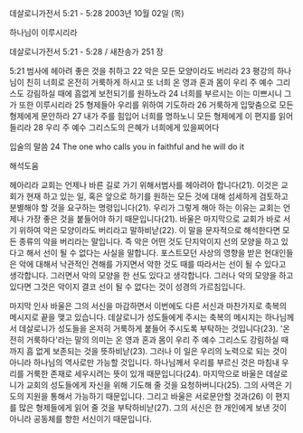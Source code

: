 데살로니가전서 5:21 - 5:28 
2003년 10월 02일 (목)

하나님이 이루시리라



데살로니가전서 5:21 - 5:28 / 새찬송가 251 장


5:21 범사에 헤아려 좋은 것을 취하고
22 악은 모든 모양이라도 버리라
23 평강의 하나님이 친히 너희로 온전히 거룩하게 하시고 또 너희 온 영과 혼과 몸이 우리 주 예수 그리스도 강림하실 때에 흠없게 보전되기를 원하노라
24 너희를 부르시는 이는 미쁘시니 그가 또한 이루시리라 
25 형제들아 우리를 위하여 기도하라
26 거룩하게 입맞춤으로 모든 형제에게 문안하라
27 내가 주를 힘입어 너희를 명하노니 모든 형제에게 이 편지를 읽어 들리라
28 우리 주 예수 그리스도의 은혜가 너희에게 있을찌어다

입술의 말씀
24 The one who calls you in faithful and he will do it

해석도움





헤아리라
교회는 언제나 바른 길로 가기 위해서범사를 헤아려아 합니다(21).  이것은 교회가 현재 하고 있는 일, 혹은 앞으로 하기를 원하는 모든 것에 대해 섬세하게 검토하고 분별해야 할 것을 요구하는 명령입니다(21).  우리가 그렇게 해아 하는 이유는 교회는 언제나 가장 좋은 것을 붙들어야 하기 때문입니다(21).  바울은 마지막으로 교회가 바로 서기 위하여 악은 모양이라도 버리라고 말하비낟(22).  이 말을 문자적으로 해석한다면 모든 종류의 악을 버리라는 말입니다.  즉 악은 어떤 것도 단지악이지 선의 모양을 하고 있다고 해서 선이 될 수 없다는 사실을 말합니다.  포스트모던 사상의 영향을 받은 현대인들은 악에 대해서 낙관적인 견해를 가지면서 악한 것도 때를 따라서는 선이 될 수 있다고 생각합니다.  그러면서 악의 모양을 한 선도 있다고 생각합니다.  그러나 악의 모양을 하고 있다면 그것은 악이지 결코 선이 될 수 없다는 것이 성경의 가르침입니다.

마지막 인사
바울은 그의 서신을 마감하면서 이번에도 다른 서신과 마찬가지로 축복의 메시지로 끝을 맺고 있습니다.  데살로니가 성도들에게 주시는 축복의 메시지는 하나님께서 데살로니가 성도들을 온저히 거룩하게 붙들어 주시도록 부탁하는 것입니다(23).  '온전히 거룩하다'라는 말의 의미는 온 영과 혼과 몸이 우리 주 예수 그리스도 강림하실 때까지 흠 없게 보존되는 것을 뜻하비낟(23).  그러나 이 일은 우리의 노력으로 되는 것이 아니라 하나님의 역사로만 가능할 것입니다.  하나님께서 우리를 부르신 것은 마침내 우리를 거룩한 존재로 세우시려는 뜻이 있개 때문입니다(24).  마지막으로 바울은 데살로니가 교회의 성도들에게 자신을 위해 기도해 줄 것을 요청하버니다(25).  그의 사역은 기도의 지원을 통해서 가능하기 때문입니다.  그리고 바울은 서로문안할 것과(26) 이 편지를 많은 형제들에게 읽어 줄 것을 부탁하비낟(27).  그의 서신은 한 개인에게 보낸 것이 아니라 공동체를 향한 서신이기 때문입니다.